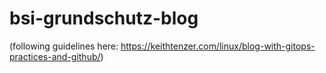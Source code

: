 # bsi-grundschutz-blog

(following guidelines here: https://keithtenzer.com/linux/blog-with-gitops-practices-and-github/)
